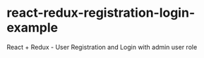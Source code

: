 # react-redux-registration-login-example

React + Redux - User Registration and Login with admin user role
